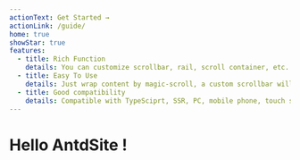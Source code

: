 ```yaml
---
actionText: Get Started →
actionLink: /guide/
home: true
showStar: true
features:
  - title: Rich Function
    details: You can customize scrollbar, rail, scroll container, etc. Rich APIs and Events
  - title: Easy To Use
    details: Just wrap content by magic-scroll, a custom scrollbar will show
  - title: Good compatibility
    details: Compatible with TypeSciprt, SSR, PC, mobile phone, touch screen
---
```


# Hello AntdSite !

